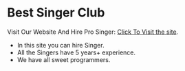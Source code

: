 <h1>Best Singer Club</h1>

Visit Our Website And Hire Pro Singer: [Click To Visit the site](https://top-singer-club.netlify.app/).

<ul>
    <li>In this site you can hire Singer.</li>
    <li>All the Singers have 5 years+ experience.</li>
    <li>We have all sweet programmers.</li>
</ul>
